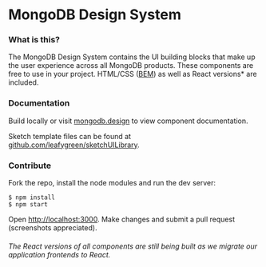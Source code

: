 # MongoDB Design System

### What is this?

The MongoDB Design System contains the UI building blocks that make up the user experience across all MongoDB products. These components are free to use in your project. HTML/CSS ([BEM](https://en.bem.info/)) as well as React versions* are included.

### Documentation

Build locally or visit [mongodb.design](http://mongodb.design) to view component documentation.

Sketch template files can be found at [github.com/leafygreen/sketchUILibrary](https://github.com/leafygreen/sketchUILibrary).

### Contribute

Fork the repo, install the node modules and run the dev server:

```
$ npm install
$ npm start
```

Open [http://localhost:3000](http://localhost:3000). Make changes and submit a pull request (screenshots appreciated). 

###### The React versions of all components are still being built as we migrate our application frontends to React.
